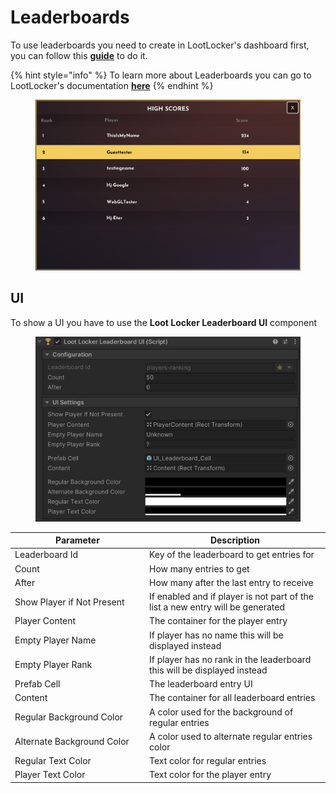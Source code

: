 # Leaderboards

To use leaderboards you need to create in LootLocker's dashboard first, you can follow this [**guide**](https://docs.lootlocker.com/game-systems/leaderboards/create-a-leaderboard) to do it.

{% hint style="info" %}
To learn more about Leaderboards you can go to LootLocker's documentation [**here**](https://docs.lootlocker.com/game-systems/leaderboards)
{% endhint %}

<figure><img src="../../../.gitbook/assets/image (30).png" alt=""><figcaption></figcaption></figure>

## UI

To show a UI you have to use the **Loot Locker Leaderboard UI** component

<figure><img src="../../../.gitbook/assets/image (46).png" alt=""><figcaption></figcaption></figure>

<table><thead><tr><th width="201">Parameter</th><th>Description</th></tr></thead><tbody><tr><td>Leaderboard Id</td><td>Key of the leaderboard to get entries for</td></tr><tr><td>Count</td><td>How many entries to get</td></tr><tr><td>After</td><td>How many after the last entry to receive</td></tr><tr><td>Show Player if Not Present</td><td>If enabled and if player is not part of the list a new entry will be generated</td></tr><tr><td>Player Content</td><td>The container for the player entry</td></tr><tr><td>Empty Player Name</td><td>If player has no name this will be displayed instead</td></tr><tr><td>Empty Player Rank</td><td>If player has no rank in the leaderboard this will be displayed instead</td></tr><tr><td>Prefab Cell</td><td>The leaderboard entry UI</td></tr><tr><td>Content</td><td>The container for all leaderboard entries</td></tr><tr><td>Regular Background Color </td><td>A color used for the background of regular entries</td></tr><tr><td>Alternate Background Color</td><td>A color used to alternate regular entries color</td></tr><tr><td>Regular Text Color</td><td>Text color for regular entries</td></tr><tr><td>Player Text Color</td><td>Text color for the player entry</td></tr></tbody></table>

